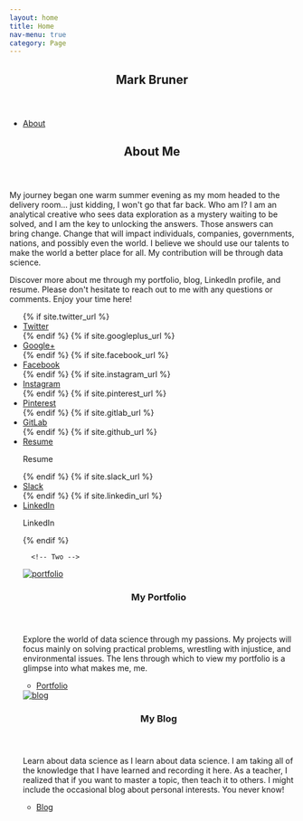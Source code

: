 ```yaml
---
layout: home
title: Home
nav-menu: true
category: Page
---
```


<!-- Main -->
<div id="main">

<!-- Banner -->
<section id="banner" class="major">
  <div class="inner">
      <header class="major">
          <h1>Mark Bruner</h1>
      </header>
      <div class="content">
          <ul class="actions">
              <li><a href="#one" class="button scrolly">About</a></li>
          </ul>
      </div>
  </div>
</section>
      <!-- One -->
      <section id="one">
      	<div class="inner">
      		<header class="major">
      			<h2>About Me</h2>
      		</header>
      		<p>My journey began one warm summer evening as my mom headed to the delivery room... just kidding, I won't go that far back. Who am I?
            I am an analytical creative who sees data exploration as a mystery waiting to be solved, and I am the key to unlocking the answers. Those answers can bring change.
            Change that will impact individuals, companies, governments, nations, and possibly even the world.
            I believe we should use our talents to make the world a better place for all. My contribution will be through data science. </p>
            <p>   Discover more about me through my portfolio, blog, LinkedIn profile, and resume.
              Please don't hesitate to reach out to me with any questions or comments. Enjoy your time here!
          </p>
      	</div>
          <div class="inner">
            <ul class="icons">
              {% if site.twitter_url %}
              <li><a href="{{ site.twitter_url }}" class="icon alt fa-twitter" target="_blank"><span class="label">Twitter</span></a></li>
              {% endif %}
              {% if site.googleplus_url %}
              <li><a href="{{ site.googleplus_url }}" class="icon alt fa-google-plus" target="_blank"><span class="label">Google+</span></a></li>
              {% endif %}
              {% if site.facebook_url %}
              <li><a href="{{ site.facebook_url }}" class="icon alt fa-facebook" target="_blank"><span class="label">Facebook</span></a></li>
              {% endif %}
              {% if site.instagram_url %}
              <li><a href="{{ site.instagram_url }}" class="icon alt fa-instagram" target="_blank"><span class="label">Instagram</span></a></li>
              {% endif %}
              {% if site.pinterest_url %}
              <li><a href="{{ site.pinterest_url }}" class="icon alt fa-pinterest" target="_blank"><span class="label">Pinterest</span></a></li>
              {% endif %}
              {% if site.gitlab_url %}
              <li><a href="{{ site.gitlab_url }}" class="icon alt fa-gitlab" target="_blank"><span class="label">GitLab</span></a></li>
              {% endif %}
              {% if site.github_url %}
              <li><a href="/assets/images/MarkBrunerResume.pdf" class="icon alt fa-file-text fa-2x" target="_blank"><span class="label">Resume</span></a><p>Resume</p></li>
              {% endif %}
              {% if site.slack_url %}
              <li><a href="{{ site.slack_url }}" class="icon alt fa-slack" target="_blank"><span class="label">Slack</span></a></li>
              {% endif %}
              {% if site.linkedin_url %}
              <li><a href="{{ site.linkedin_url }}" class="icon alt fa-linkedin fa-2x" target="_blank"><span class="label">LinkedIn</span></a><p>LinkedIn</p></li>
              {% endif %}

      <!-- Two -->
<div>
      <section id="two" class="spotlights">
      <section>
      		<a href="/portfolio/" class="image">
      			<img src="{% link assets/images/fallhome.png%}" alt="portfolio" data-position="top center" />
      		</a>
      		<div class="content">
      			<div>
      				<header class="major">
      					<h3>My Portfolio</h3>
      				</header>
      				<p>Explore the world of data science through my passions.
                My projects will focus mainly on solving practical problems, wrestling with injustice, and environmental issues.
              The lens through which to view my portfolio is a glimpse into what makes me, me. </p>
      				<ul class="actions">
      					<li><a href="/portfolio/" class="button">Portfolio</a></li>
      				</ul>
      			</div>
      		</div>
      	</section>
      	<section>
      		<a href="/blog/" class="image">
      			<img src="{% link assets/images/zion.png%}" alt="blog" data-position="top center" />
      		</a>
      		<div class="content">
      			<div>
      				<header class="major">
      					<h3>My Blog</h3>
      				</header>
      				<p>Learn about data science as I learn about data science. I am taking all of the knowledge that I have learned and recording it here.
                As a teacher, I realized that if you want to master a topic, then teach it to others.
                I might include the occasional blog about personal interests. You never know!</p>
      				<ul class="actions">
      					<li><a href="/blog/" class="button">Blog</a></li>
      				</ul>
      			</div>
</div>
